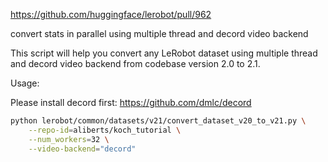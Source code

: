 https://github.com/huggingface/lerobot/pull/962

convert stats in parallel using multiple thread and decord video backend

This script will help you convert any LeRobot dataset using multiple thread and decord video backend 
from codebase version 2.0 to 2.1.

Usage:

Please install decord first: https://github.com/dmlc/decord

```bash
python lerobot/common/datasets/v21/convert_dataset_v20_to_v21.py \
    --repo-id=aliberts/koch_tutorial \
    --num_workers=32 \
    --video-backend="decord"
```